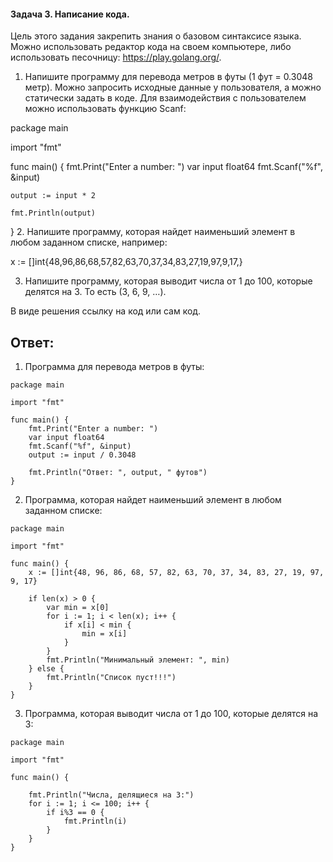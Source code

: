 #### Задача 3. Написание кода.
Цель этого задания закрепить знания о базовом синтаксисе языка. Можно использовать редактор кода на своем компьютере, либо использовать песочницу: https://play.golang.org/.

1. Напишите программу для перевода метров в футы (1 фут = 0.3048 метр). Можно запросить исходные данные у пользователя, а можно статически задать в коде. Для взаимодействия с пользователем можно использовать функцию Scanf:

package main

import "fmt"

func main() {
    fmt.Print("Enter a number: ")
    var input float64
    fmt.Scanf("%f", &input)

    output := input * 2

    fmt.Println(output)    
}
2. Напишите программу, которая найдет наименьший элемент в любом заданном списке, например:

x := []int{48,96,86,68,57,82,63,70,37,34,83,27,19,97,9,17,}

3. Напишите программу, которая выводит числа от 1 до 100, которые делятся на 3. То есть (3, 6, 9, …).

В виде решения ссылку на код или сам код.

## Ответ:
1. Программа для перевода метров в футы:
```
package main

import "fmt"

func main() {
	fmt.Print("Enter a number: ")
	var input float64
	fmt.Scanf("%f", &input)
	output := input / 0.3048

	fmt.Println("Ответ: ", output, " футов")
}
```
2. Программа, которая найдет наименьший элемент в любом заданном списке:
```
package main

import "fmt"

func main() {
	x := []int{48, 96, 86, 68, 57, 82, 63, 70, 37, 34, 83, 27, 19, 97, 9, 17}

	if len(x) > 0 {
		var min = x[0]
		for i := 1; i < len(x); i++ {
			if x[i] < min {
				min = x[i]
			}
		}
		fmt.Println("Минимальный элемент: ", min)
	} else {
		fmt.Println("Список пуст!!!")
	}
}
```

3. Программа, которая выводит числа от 1 до 100, которые делятся на 3:
```
package main

import "fmt"

func main() {

	fmt.Println("Числа, делящиеся на 3:")
	for i := 1; i <= 100; i++ {
		if i%3 == 0 {
			fmt.Println(i)
		}
	}
}
```
